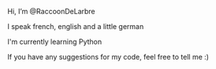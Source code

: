Hi, I’m @RaccoonDeLarbre

I speak french, english and a little german

I'm currently learning Python

If you have any suggestions for my code, feel free to tell me :)
